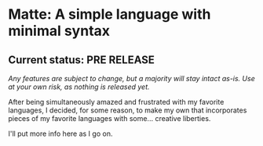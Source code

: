 Matte: A simple language with minimal syntax
============================================

Current status: PRE RELEASE
---------------------------

*Any features are subject to change, but a majority will stay intact as-is. Use at your own risk, as nothing is released yet.*



After being simultaneously amazed and frustrated with my 
favorite languages, I decided, for some reason, to make my own that 
incorporates pieces of my favorite languages with some... creative liberties.

I'll put more info here as I go on.
